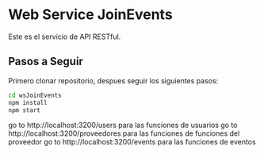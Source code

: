 # Web Service JoinEvents
Este es el servicio de API RESTful. 
## Pasos a Seguir
Primero clonar repositorio, despues seguir los siguientes pasos:
```sh
cd wsJoinEvents
npm install
npm start
```

go to http://localhost:3200/users para las funciones de usuarios
go to http://localhost:3200/proveedores para las funciones de funciones del proveedor
go to http://localhost:3200/events para las funciones de eventos